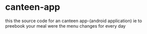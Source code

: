 # canteen-app
this the source code for an canteen app-(android application) ie to preebook your meal
were the menu changes for every day
